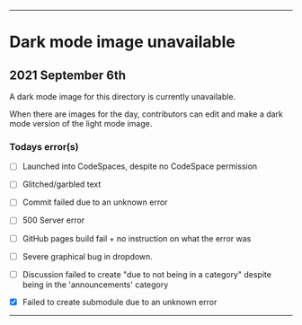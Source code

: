 
***

# Dark mode image unavailable

## 2021 September 6th

A dark mode image for this directory is currently unavailable.

When there are images for the day, contributors can edit and make a dark mode version of the light mode image.

### Todays error(s)

- [ ] Launched into CodeSpaces, despite no CodeSpace permission

- [ ] Glitched/garbled text

- [ ] Commit failed due to an unknown error

- [ ] 500 Server error

- [ ] GitHub pages build fail + no instruction on what the error was

- [ ] Severe graphical bug in dropdown.

- [ ] Discussion failed to create "due to not being in a category" despite being in the 'announcements' category

- [x] Failed to create submodule due to an unknown error

***
